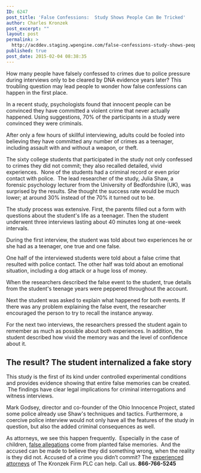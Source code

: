 ```yaml
---
ID: 6247
post_title: 'False Confessions:  Study Shows People Can Be Tricked'
author: Charles Kronzek
post_excerpt: ""
layout: post
permalink: >
  http://acddev.staging.wpengine.com/false-confessions-study-shows-people-can-be-tricked.html
published: true
post_date: 2015-02-04 08:38:35
---
```

How many people have falsely confessed to crimes due to police pressure during interviews only to be cleared by DNA evidence years later? This troubling question may lead people to wonder how false confessions can happen in the first place.<!--more-->

In a recent study, psychologists found that innocent people can be convinced they have committed a violent crime that never actually happened. Using suggestions, 70% of the participants in a study were convinced they were criminals.

After only a few hours of skillful interviewing, adults could be fooled into believing they have committed any number of crimes as a teenager, including assault with and without a weapon, or theft.

The sixty college students that participated in the study not only confessed to crimes they did not commit; they also recalled detailed, vivid experiences.  None of the students had a criminal record or even prior contact with police.  The lead researcher of the study, Julia Shaw, a forensic psychology lecturer from the University of Bedfordshire (UK), was surprised by the results. She thought the success rate would be much lower; at around 30% instead of the 70% it turned out to be.

The study process was extensive. First, the parents filled out a form with questions about the student's life as a teenager. Then the student underwent three interviews lasting about 40 minutes long at one-week intervals.

During the first interview, the student was told about two experiences he or she had as a teenager, one true and one false.

One half of the interviewed students were told about a false crime that resulted with police contact. The other half was told about an emotional situation, including a dog attack or a huge loss of money.

When the researchers described the false event to the student, true details from the student's teenage years were peppered throughout the account.

Next the student was asked to explain what happened for both events. If there was any problem explaining the false event, the researcher encouraged the person to try to recall the instance anyway.

For the next two interviews, the researchers pressed the student again to remember as much as possible about both experiences. In addition, the student described how vivid the memory was and the level of confidence about it.

<h2>The result? The student internalized a fake story</h2>

This study is the first of its kind under controlled experimental conditions and provides evidence showing that entire false memories can be created.  The findings have clear legal implications for criminal interrogations and witness interviews.

Mark Godsey, director and co-founder of the Ohio Innocence Project, stated some police already use Shaw's techniques and tactics. Furthermore, a coercive police interview would not only have all the features of the study in question, but also the added criminal consequences as well.

As attorneys, we see this happen frequently.  Especially in the case of children, <a href="https://www.youtube.com/watch?v=J-3XHAATc8Y" target="_blank">false allegations</a> come from planted false memories.  And the accused can be made to believe they did something wrong, when the reality is they did not. Accused of a crime you didn’t commit? The <a title="Attorneys" href="http://acddev.staging.wpengine.com/trial-attorneys" target="_blank">experienced attorneys</a> of The Kronzek Firm PLC can help. Call us. <strong>866-766-5245</strong>
